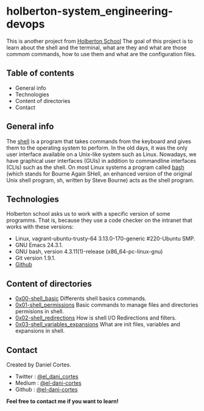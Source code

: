 # holberton-system_engineering-devops

This is another project from [Holberton School](https://www.holbertonschool.com/) The goal of this project is to learn about the shell and the terminal, what are they and what are those commom commands, how to use them and what are the configuration files. 

## Table of contents

 - General info
 - Technologies
 - Content of directories
 - Contact

## General info

The [shell](https://en.wikipedia.org/wiki/Unix_shell) is a program that takes commands from the keyboard and gives them to the operating system to perform. In the old days, it was the only user interface available on a Unix-like system such as Linux. Nowadays, we have graphical user interfaces (GUIs) in addition to commandline interfaces (CLIs) such as the shell. On most Linux systems a program called [bash](https://en.wikipedia.org/wiki/Bash_(Unix_shell)) (which stands for Bourne Again SHell, an enhanced version of the original Unix shell program, sh, written by Steve Bourne) acts as the shell program.

## Technologies

Holberton school asks us to work with a specific version of some programms. That is, because they use a code checker on the intranet that works with these versions: 

 - Linux, vagrant-ubuntu-trusty-64 3.13.0-170-generic #220-Ubuntu SMP.
 - GNU Emacs 24.3.1.
 - GNU bash, version 4.3.11(1)-release (x86_64-pc-linux-gnu)
 - Git version 1.9.1.
 - [Github](https://github.com/)

## Content of directories

 - [0x00-shell_basic](https://github.com/el-dani-cortes/holberton-system_engineering-devops/tree/master/0x00-shell_basics) Differents shell basics commands. 
 - [0x01-shell_permissions](https://github.com/el-dani-cortes/holberton-system_engineering-devops/tree/master/0x01-shell_permissions) Basic commands to manage files and directories permisions in shell.
 - [0x02-shell_redirections](https://github.com/el-dani-cortes/holberton-system_engineering-devops/tree/master/0x02-shell_redirections) How is shell I/O Redirections and filters. 
 - [0x03-shell_variables_expansions](https://github.com/el-dani-cortes/holberton-system_engineering-devops/tree/master/0x03-shell_variables_expansions) What are init files, variables and expansions in shell.

## Contact

Created by Daniel Cortes.

 - Twitter : [@el_dani_cortes](https://twitter.com/El_Dani_Cortes)
 - Medium : [@el-dani-cortes](https://el-dani-cortes.medium.com/)
 - Github : [@el-dani-cortes](https://github.com/el-dani-cortes)

**Feel free to contact me if you want to learn!**

